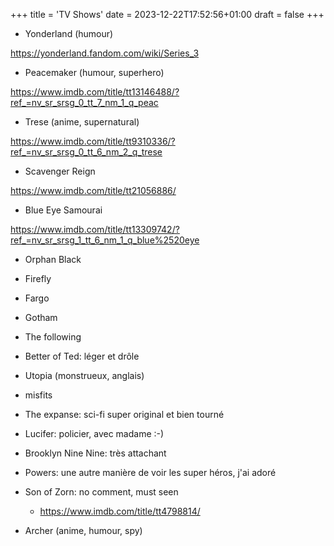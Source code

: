 +++
title = 'TV Shows'
date = 2023-12-22T17:52:56+01:00
draft = false
+++

* Yonderland (humour)

https://yonderland.fandom.com/wiki/Series_3

* Peacemaker (humour, superhero)

https://www.imdb.com/title/tt13146488/?ref_=nv_sr_srsg_0_tt_7_nm_1_q_peac

* Trese (anime, supernatural)

https://www.imdb.com/title/tt9310336/?ref_=nv_sr_srsg_0_tt_6_nm_2_q_trese

* Scavenger Reign

https://www.imdb.com/title/tt21056886/

* Blue Eye Samourai

https://www.imdb.com/title/tt13309742/?ref_=nv_sr_srsg_1_tt_6_nm_1_q_blue%2520eye

* Orphan Black

* Firefly
* Fargo
* Gotham
* The following
* Better of Ted: léger et drôle
* Utopia (monstrueux, anglais)
* misfits
* The expanse: sci-fi super original et bien tourné
* Lucifer: policier, avec madame :-)
* Brooklyn Nine Nine: très attachant
* Powers: une autre manière de voir les super héros, j'ai adoré
* Son of Zorn: no comment, must seen
    * https://www.imdb.com/title/tt4798814/
* Archer (anime, humour, spy)


